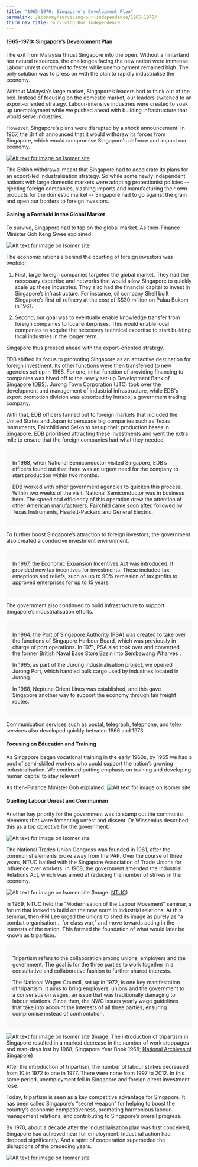 ```yaml
---
title: "1965-1970: Singapore’s Development Plan"
permalink: /economy/surviving-our-independence/1965-1970/
third_nav_title: Surviving Our Independence
---
```

#### 1965-1970: Singapore’s Development Plan

The exit from Malaysia thrust Singapore into the open. Without a hinterland nor natural resources, the challenges facing the new nation were immense. Labour unrest continued to fester while unemployment remained high. The only solution was to press on with the plan to rapidly industrialise the economy.

Without Malaysia’s large market, Singapore’s leaders had to think out of the box. Instead of focusing on the domestic market, our leaders switched to an export-oriented strategy. Labour-intensive industries were created to soak up unemployment while we pushed ahead with building infrastructure that would serve industries.

However, Singapore’s plans were disrupted by a shock announcement. In 1967, the British announced that it would withdraw its forces from Singapore, which would compromise Singapore's defence and impact our economy. 

[![Alt text for image on Isomer site](/images/economy/case%20study_british%20withdrawal.gif)](/economy/digging-deeper-case-studies/withdrawal)

The British withdrawal meant that Singapore had to accelerate its plans for an export-led industralisation strategy. So while some newly independent nations with large domestic markets were adopting protectionist policies -- ejecting foreign companies, slashing imports and manufacturing their own products for the domestic market -- Singapore had to go against the grain and open our borders to foreign investors. 

#### Gaining a Foothold in the Global Market

To survive, Singapore had to tap on the global market. As then-Finance Minister Goh Keng Swee explained: 

![Alt text for image on Isomer site](/images/economy/screenshot%202020-1.png)

The economic rationale behind the courting of foreign investors was twofold:

1. First, large foreign companies targeted the global market. They had the necessary expertise and networks that would allow Singapore to quickly scale up these industries. They also had the financial capital to invest in Singapore’s infrastructure. For instance, oil company Shell built Singapore’s first oil refinery at the cost of S$30 million on Pulau Bukom in 1961.

2. Second, our goal was to eventually enable knowledge transfer from foreign companies to local enterprises. This would enable local companies to acquire the necessary technical expertise to start building local industries in the longer term.
 
Singapore thus pressed ahead with the export-oriented strategy.

EDB shifted its focus to promoting Singapore as an attractive destination for foreign investment. Its other functions were then transferred to new agencies set up in 1968. For one, initial function of providing financing to companies was hived off to the newly set-up Development Bank of Singapore (DBS). Jurong Town Corporation (JTC) took over the development and management of industrial infrastructure, while EDB's export promotion division was absorbed by Intraco, a government trading company. 

With that, EDB officers fanned out to foreign markets that included the United States and Japan to persuade big companies such as Texas Instruments, Fairchild and Seiko to set up their production bases in Singapore. EDB prioritised attracting these investments and went the extra mile to ensure that the foreign companies had what they needed.

<div style="border:0px solid #0505f8;background-color:#f8f8f8;padding:1.2em;">
<p>In 1968, when National Semiconductor visited Singapore, EDB’s officers found out that there was an urgent need for the company to start production within two months. </p>

<p>EDB worked with other government agencies to quicken this process. Within two weeks of the visit, National Semiconductor was in business here. The speed and efficiency of this operation drew the attention of other American manufacturers. Fairchild came soon after, followed by Texas Instruments, Hewlett-Packard and General Electric. </p>
</div>

To further boost Singapore’s attraction to foreign investors, the government also created a conducive investment environment.

<div style="border:0px solid #0505f8;background-color:#f8f8f8;padding:1.2em;">
<p>In 1967, the Economic Expansion Incentives Act was introduced. It provided new tax incentives for investments. These included tax emeptions and reliefs, such as up to 90% remission of tax profits to approved enterprises for up to 15 years.</p>
</div>

The government also continued to build infrastructure to support Singapore’s industrialisation efforts.

<div style="border:0px solid #0505f8;background-color:#f8f8f8;padding:1.2em;">
<p>In 1964, the Port of Singapore Authority (PSA) was created to take over the functions of Singapore Harbour Board, which was previously in charge of port operations. In 1971, PSA also took over and converted the former British Naval Base Store Basin into Sembawang Wharves .</p>

<p>In 1965, as part of the Jurong industrialisation project, we opened Jurong Port, which handled bulk cargo used by industries located in Jurong.</p>
	
<p>In 1968, Neptune Orient Lines was established, and this gave Singapore another way to support the economy through fair freight routes. </p>
</div>

Communication services such as postal, telegraph, telephone, and telex services also developed quickly between 1966 and 1973.

#### Focusing on Education and Training


As Singapore began vocational training in the early 1960s, by 1965 we had a pool of semi-skilled workers who could support the nation’s growing industrialisation. We continued putting emphasis on training and developing human capital to stay relevant.

As then-Finance Minister Goh explained: 
![Alt text for image on Isomer site](/images/economy/screenshot%202020-10-22.png)

#### Quelling Labour Unrest and Communism

Another key priority for the government was to stamp out the communist elements that were fomenting unrest and dissent. Dr Winsemius described this as a top objective for the government: 

![Alt text for image on Isomer site](/images/economy/screenshot%202020-10-22aaadad.png)

The National Trades Union Congress was founded in 1961, after the communist elements broke away from the PAP. Over the course of three years, NTUC battled with the Singapore Association of Trade Unions for influence over workers. In 1968, the government amended the Industrial Relations Act, which was aimed at reducing the number of strikes in the economy.

![Alt text for image on Isomer site](/images/economy/full_finance_minister_goh_keng_swee.jpg)
(Image: [NTUC](http://ms50.ntuc.org.sg/1960s/))

In 1969, NTUC held the “Modernisation of the Labour Movement” seminar, a forum that looked to build on the new norm in industrial relations. At this seminar, then-PM Lee urged the unions to shed its image as purely as “a combat organisation… for class war,” and move towards acting in the interests of the nation. This formed the foundation of what would later be known as tripartism.

<div style="border:0px solid #0505f8;background-color:#f8f8f8;padding:1.2em;">
<p>Tripartism refers to the collaboration among unions, employers and the government. The goal is for the three parties to work together in a consultative and collaborative fashion to further shared interests.  </p>

<p>The National Wages Council, set up in 1972, is one key manifestation of tripartism. It aims to bring employers, unions and the government to a consensus on wages, an issue that was traditionally damaging to labour relations. Since then, the NWC issues yearly wage guidelines that take into account the interests of all three parties, ensuring compromise instead of confrontation. </p>
</div>

![Alt text for image on Isomer site](/images/economy/screenshot%202020-10-28%20at.png)
(Image: The introduction of tripartism in Singapore resulted in a marked decrease in the number of work stoppages and man-days lost by 1968; Singapore Year Book 1968; [National Archives of Singapore](https://www.nas.gov.sg/1stCab/PanelPDF/Section%203%20-%20Economy%20Miracle%2017.pdf))

After the introduction of tripartism, the number of labour strikes decreased from 10 in 1972 to one in 1977. There were none from 1997 to 2012. In this same period, unemployment fell in Singapore and foreign direct investment rose.

Today, tripartism is seen as a key competitive advantage for Singapore. It has been called Singapore’s “secret weapon” for helping to boost the country’s economic competitiveness, promoting harmonious labour-management relations, and contributing to Singapore’s overall progress.

By 1970, about a decade after the industrialisation plan was first conceived, Singapore had achieved near full employment. Industrial action had dropped significantly. And a spirit of cooperation superseded the disruptions of the preceding years. 

[![Alt text for image on Isomer site](/images/economy/more_labour%20movement.gif)](http://ms50.ntuc.org.sg/1960s/)